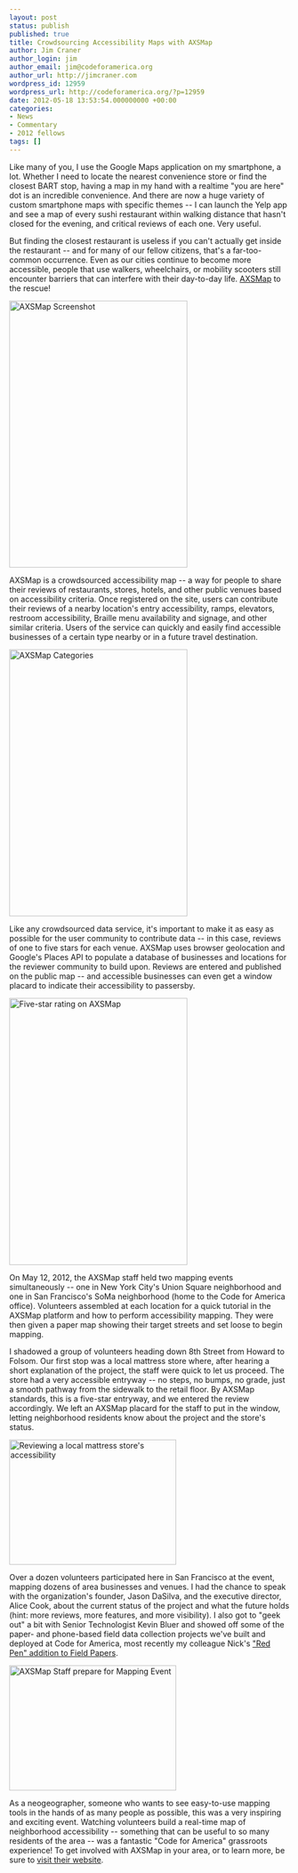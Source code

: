 ```yaml
---
layout: post
status: publish
published: true
title: Crowdsourcing Accessibility Maps with AXSMap
author: Jim Craner
author_login: jim
author_email: jim@codeforamerica.org
author_url: http://jimcraner.com
wordpress_id: 12959
wordpress_url: http://codeforamerica.org/?p=12959
date: 2012-05-18 13:53:54.000000000 +00:00
categories:
- News
- Commentary
- 2012 fellows
tags: []
---
```

Like many of you, I use the Google Maps application on my smartphone, a lot. Whether I need to locate the nearest convenience store or find the closest BART stop, having a map in my hand with a realtime "you are here" dot is an incredible convenience. And there are now a huge variety of custom smartphone maps with specific themes -- I can launch the Yelp app and see a map of every sushi restaurant within walking distance that hasn't closed for the evening, and critical reviews of each one. Very useful.

But finding the closest restaurant is useless if you can't actually get inside the restaurant -- and for many of our fellow citizens, that's a far-too-common occurrence. Even as our cities continue to become more accessible, people that use walkers, wheelchairs, or mobility scooters still encounter barriers that can interfere with their day-to-day life. <a href="http://www.axsmap.com/" target="_blank">AXSMap</a> to the rescue!

<a href="http://codeforamerica.org/wp-content/uploads/2012/05/axs_shot_1.png"><img class="aligncenter size-full wp-image-12965" title="AXSMap Screenshot" src="http://codeforamerica.org/wp-content/uploads/2012/05/axs_shot_1.png" alt="AXSMap Screenshot" width="320" height="480" /></a>

AXSMap is a crowdsourced accessibility map -- a way for people to share their reviews of restaurants, stores, hotels, and other public venues based on accessibility criteria. Once registered on the site, users can contribute their reviews of a nearby location's entry accessibility, ramps, elevators, restroom accessibility, Braille menu availability and signage, and other similar criteria. Users of the service can quickly and easily find accessible businesses of a certain type nearby or in a future travel destination.

<a href="http://codeforamerica.org/wp-content/uploads/2012/05/axs_categories.png"><img class="aligncenter size-full wp-image-12960" title="AXSMap Categories" src="http://codeforamerica.org/wp-content/uploads/2012/05/axs_categories.png" alt="AXSMap Categories" width="320" height="480" /></a>

Like any crowdsourced data service, it's important to make it as easy as possible for the user community to contribute data -- in this case, reviews of one to five stars for each venue. AXSMap uses browser geolocation and Google's Places API to populate a database of businesses and locations for the reviewer community to build upon. Reviews are entered and published on the public map -- and accessible businesses can even get a window placard to indicate their accessibility to passersby.

<a href="http://codeforamerica.org/wp-content/uploads/2012/05/axs_rated.png"><img class="aligncenter size-full wp-image-12964" title="Five-star rating on AXSMap" src="http://codeforamerica.org/wp-content/uploads/2012/05/axs_rated.png" alt="Five-star rating on AXSMap" width="320" height="480" /></a>

On May 12, 2012, the AXSMap staff held two mapping events simultaneously -- one in New York City's Union Square neighborhood and one in San Francisco's SoMa neighborhood (home to the Code for America office). Volunteers assembled at each location for a quick tutorial in the AXSMap platform and how to perform accessibility mapping. They were then given a paper map showing their target streets and set loose to begin mapping.

I shadowed a group of volunteers heading down 8th Street from Howard to Folsom. Our first stop was a local mattress store where, after hearing a short explanation of the project, the staff were quick to let us proceed. The store had a very accessible entryway -- no steps, no bumps, no grade, just a smooth pathway from the sidewalk to the retail floor. By AXSMap standards, this is a five-star entryway, and we entered the review accordingly. We left an AXSMap placard for the staff to put in the window, letting neighborhood residents know about the project and the store's status.

<a href="http://codeforamerica.org/wp-content/uploads/2012/05/axs_map_party.jpg"><img class="size-medium wp-image-12961 alignright" title="Reviewing a local mattress store's accessibility" src="http://codeforamerica.org/wp-content/uploads/2012/05/axs_map_party-300x225.jpg" alt="Reviewing a local mattress store's accessibility" width="300" height="225" /></a>

Over a dozen volunteers participated here in San Francisco at the event, mapping dozens of area businesses and venues. I had the chance to speak with the organization's founder, Jason DaSilva, and the executive director, Alice Cook, about the current status of the project and what the future holds (hint: more reviews, more features, and more visibility). I also got to "geek out" a bit with Senior Technologist Kevin Bluer and showed off some of the paper- and phone-based field data collection projects we've built and deployed at Code for America, most recently my colleague Nick's <a href="https://gist.github.com/2419014" target="_blank">"Red Pen" addition to Field Papers</a>.

<a href="http://codeforamerica.org/wp-content/uploads/2012/05/axs_staff.jpg"><img class="size-medium wp-image-12966 alignleft" title="AXSMap Staff prepare for Mapping Event" src="http://codeforamerica.org/wp-content/uploads/2012/05/axs_staff-300x225.jpg" alt="AXSMap Staff prepare for Mapping Event" width="300" height="225" /></a>

As a neogeographer, someone who wants to see easy-to-use mapping tools in the hands of as many people as possible, this was a very inspiring and exciting event. Watching volunteers build a real-time map of neighborhood accessibility -- something that can be useful to so many residents of the area -- was a fantastic "Code for America" grassroots experience! To get involved with AXSMap in your area, or to learn more, be sure to <a href="http://www.axsmap.com/" target="_blank">visit their website</a>.

